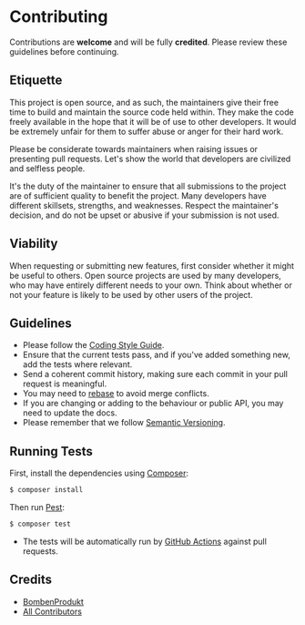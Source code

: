 # Contributing

Contributions are **welcome** and will be fully **credited**. Please review
these guidelines before continuing.

## Etiquette

This project is open source, and as such, the maintainers give their free time
to build and maintain the source code held within. They make the code freely
available in the hope that it will be of use to other developers. It would be
extremely unfair for them to suffer abuse or anger for their hard work.

Please be considerate towards maintainers when raising issues or presenting pull
requests. Let's show the world that developers are civilized and selfless
people.

It's the duty of the maintainer to ensure that all submissions to the project
are of sufficient quality to benefit the project. Many developers have different
skillsets, strengths, and weaknesses. Respect the maintainer's decision, and do
not be upset or abusive if your submission is not used.

## Viability

When requesting or submitting new features, first consider whether it might be
useful to others. Open source projects are used by many developers, who may have
entirely different needs to your own. Think about whether or not your feature is
likely to be used by other users of the project.

## Guidelines

- Please follow the
  [Coding Style Guide](https://github.com/BombenProdukt/php-cs-fixer-config/blob/main/src/Presets/Standard.php).
- Ensure that the current tests pass, and if you've added something new, add the
  tests where relevant.
- Send a coherent commit history, making sure each commit in your pull request
  is meaningful.
- You may need to
  [rebase](https://git-scm.com/book/en/v2/Git-Branching-Rebasing) to avoid merge
  conflicts.
- If you are changing or adding to the behaviour or public API, you may need to
  update the docs.
- Please remember that we follow [Semantic Versioning](https://semver.org/).

## Running Tests

First, install the dependencies using [Composer](https://getcomposer.org/):

```bash
$ composer install
```

Then run [Pest](https://pestphp.com/):

```bash
$ composer test
```

- The tests will be automatically run by
  [GitHub Actions](https://github.com/features/actions) against pull requests.

## Credits

- [BombenProdukt](https://github.com/BombenProdukt)
- [All Contributors](../../../contributors)
